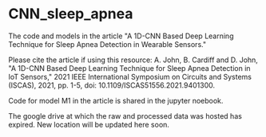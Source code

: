 # CNN_sleep_apnea
The code and models in the article "A 1D-CNN Based Deep Learning Technique for Sleep Apnea Detection in Wearable Sensors." 

Please cite the article if using this resource:
A. John, B. Cardiff and D. John, "A 1D-CNN Based Deep Learning Technique for Sleep Apnea Detection in IoT Sensors," 2021 IEEE International Symposium on Circuits and Systems (ISCAS), 2021, pp. 1-5, doi: 10.1109/ISCAS51556.2021.9401300.

Code for model M1 in the article is shared in the jupyter noebook.

The google drive at which the raw and processed data was hosted has expired. New location will be updated here soon.
